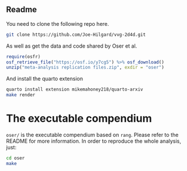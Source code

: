 ## Readme

You need to clone the following repo here.

```sh
git clone https://github.com/Joe-Hilgard/vvg-2d4d.git
```

As well as get the data and code shared by Oser et al.

```r
require(osfr)
osf_retrieve_file("https://osf.io/y7cg5") %>% osf_download()
unzip("meta-analysis replication files.zip", exdir = "oser")
```

And install the quarto extension

```sh
quarto install extension mikemahoney218/quarto-arxiv
make render
```

# The executable compendium

`oser/` is the executable compendium based on `rang`. Please refer to the README for more information. In order to reproduce the whole analysis, just:

```sh
cd oser
make
```
